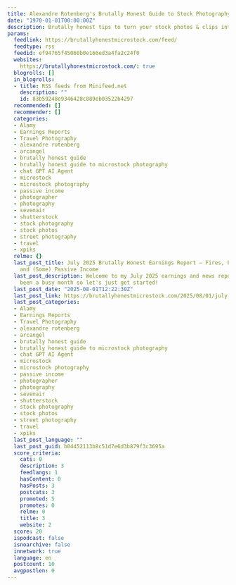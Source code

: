 ```yaml
---
title: Alexandre Rotenberg's Brutally Honest Guide to Stock Photography & Footage
date: "1970-01-01T00:00:00Z"
description: Brutally honest tips to turn your stock photos & clips into cash
params:
  feedlink: https://brutallyhonestmicrostock.com/feed/
  feedtype: rss
  feedid: ef94765f45060b0e166ed3a4fa2c24f0
  websites:
    https://brutallyhonestmicrostock.com/: true
  blogrolls: []
  in_blogrolls:
  - title: RSS feeds from Minifeed.net
    description: ""
    id: 83b59248e9346428c889eb03522b4297
  recommended: []
  recommender: []
  categories:
  - Alamy
  - Earnings Reports
  - Travel Photography
  - alexandre rotenberg
  - arcangel
  - brutally honest guide
  - brutally honest guide to microstock photography
  - chat GPT AI Agent
  - microstock
  - microstock photography
  - passive income
  - photographer
  - photography
  - sevenair
  - shutterstock
  - stock photography
  - stock photos
  - street photography
  - travel
  - xpiks
  relme: {}
  last_post_title: July 2025 Brutally Honest Earnings Report – Fires, Poker, Drones
    and (Some) Passive Income
  last_post_description: Welcome to my July 2025 earnings and news report. It has
    been a busy month so let's just get started!
  last_post_date: "2025-08-01T12:22:30Z"
  last_post_link: https://brutallyhonestmicrostock.com/2025/08/01/july-2025-brutally-honest-earnings-report-fires-poker-drones-and-some-passive-income/
  last_post_categories:
  - Alamy
  - Earnings Reports
  - Travel Photography
  - alexandre rotenberg
  - arcangel
  - brutally honest guide
  - brutally honest guide to microstock photography
  - chat GPT AI Agent
  - microstock
  - microstock photography
  - passive income
  - photographer
  - photography
  - sevenair
  - shutterstock
  - stock photography
  - stock photos
  - street photography
  - travel
  - xpiks
  last_post_language: ""
  last_post_guid: b04452113b8c51d7e6d3b879f3c3695a
  score_criteria:
    cats: 0
    description: 3
    feedlangs: 1
    hasContent: 0
    hasPosts: 3
    postcats: 3
    promoted: 5
    promotes: 0
    relme: 0
    title: 3
    website: 2
  score: 20
  ispodcast: false
  isnoarchive: false
  innetwork: true
  language: en
  postcount: 10
  avgpostlen: 0
---
```

